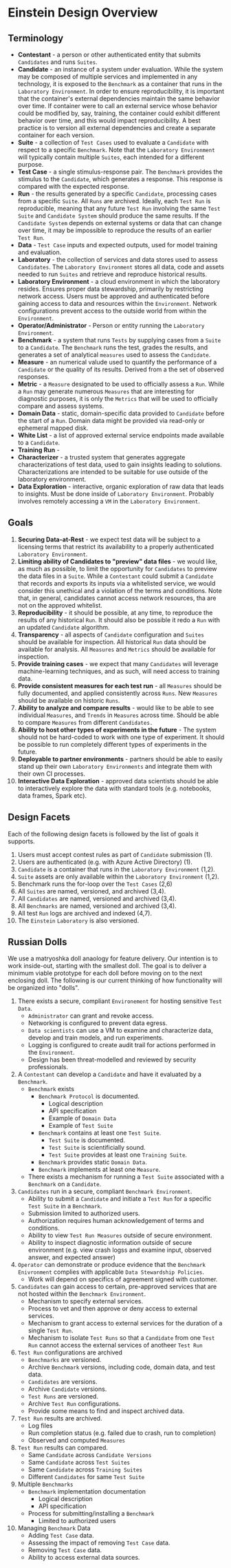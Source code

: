 # Einstein Design Overview

## Terminology
* **Contestant** - a person or other authenticated entity that submits `Candidates` and runs `Suites`.
* **Candidate** - an instance of a system under evaluation. While the system may be composed of multiple services and implemented in any technology, it is exposed to the `Benchmark` as a container that runs in the `Laboratory Environment`. In order to ensure reproducibility, it is important that the container's external dependencies maintain the same behavior over time. If container were to call an external service whose behavior could be modified by, say, training, the container could exhibit different behavior over time, and this would impact reproducibility. A best practice is to version all external dependencies and create a separate container for each version.
* **Suite** - a collection of `Test Cases` used to evaluate a `Candidate` with respect to a specific `Benchmark`. Note that the `Laboratory Environment` will typically contain multiple `Suites`, each intended for a different purpose.
* **Test Case** - a single stimulus-response pair. The `Benchmark` provides the stimulus to the `Candidate`, which generates a response. This response is compared with the expected response.
* **Run** - the results generated by a specific `Candidate`, processing cases from a specific `Suite`. All `Runs` are archived.
Ideally, each `Test Run` is reproducible, meaning that any future `Test Run` involving the same `Test Suite` and `Candidate System` should produce the same results. If the `Candidate System` depends on external systems or data that can change over time, it may be impossible to reproduce the results of an earlier `Test Run`.
* **Data** - `Test Case` inputs and expected outputs, used for model training and evaluation.
* **Laboratory** - the collection of services and data stores used to assess `Candidates`. The `Laboratory Environment` stores all data, code and assets needed to run `Suites` and retrieve and reproduce historical results.
* **Laboratory Environment** - a cloud environment in which the laboratory resides. Ensures proper data stewardship, primarily by restricting network access. Users must be approved and authenticated before gaining access to data and resources within the `Environment`. Network configurations prevent access to the outside world from within the `Environment`.
* **Operator/Administrator** - Person or entity running the `Laboratory Environment`.
* **Benchmark** - a system that runs `Tests` by supplying cases from a `Suite` to a `Candidate`. The `Benchmark` runs the test, grades the results, and generates a set of analytical `measures` used to assess the `Candidate`.
* **Measure** - an numerical valude used to quantify the performance of a `Candidate` or the quality of its results. Derived from a the set of observed responses.
* **Metric** - a `Measure` designated to be used to officially assess a `Run`. While a `Run` may generate numerous `Measures` that are interesting for diagnostic purposes, it is only the `Metrics` that will be used to officially compare and assess systems.
* **Domain Data** - static, domain-specific data provided to `Candidate` before the start of a `Run`. Domain data might be provided via read-only or ephemeral mapped disk. 
* **White List** - a list of approved external service endpoints made available to a `Candidate`.
* **Training Run** - 
* **Characterizer** - a trusted system that generates aggregate characterizations of test data, used to gain insights leading to solutions. Characterizations are intended to be suitable for use outside of the laboratory environment.
* **Data Exploration** - interactive, organic exploration of raw data that leads to insights. Must be done inside of `Laboratory Environment`. Probably involves remotely accessing a `VM` in the `Laboratory Environment`. 

## Goals
1. **Securing Data-at-Rest** - we expect test data will be subject to a licensing terms that restrict its availability to a properly authenticated `Laboratory Environment`.
2. **Limiting ability of Candidates to "preview" data files** - we would like, as much as possible, to limit the opportunity for `Candidates` to preview the data files in a `Suite`. While a `Contestant` could submit a `Candidate` that records and exports its inputs via a whitelisted service, we would consider this unethical and a violation of the terms and conditions. Note that, in general, candidates cannot access network resources, tha are not on the approved whitelist.
3. **Reproducibility** - it should be possible, at any time, to reproduce the results of any historical `Run`. It should also be possible it redo a `Run` with an updated `Candidate` algorithm. 
4. **Transparency** - all aspects of `Candidate` configuration and `Suites` should be available for inspection. All historical `Run` data should be available for analysis. All `Measures` and `Metrics` should be available for inspection.
5. **Provide training cases** - we expect that many `Candidates` will leverage machine-learning techniques, and as such, will need access to training data.
6. **Provide consistent measures for each test run** - all `Measures` should be fully documented, and applied consistently across `Runs`. New `Measures` should be available on historic `Runs`.
7. **Ability to analyze and compare results** - would like to be able to see individual `Measures`, and `Trends` in `Measures` across time. Should be able to compare `Measures` from different `Candidates.`
8. **Ability to host other types of experiments in the future** - The system should not be hard-coded to work with one type of experiment. It should be possible to run completely different types of experiments in the future.
9. **Deployable to partner environments** - partners should be able to easily stand up their own `Laboratory Environments` and integrate them with their own CI processes.
10. **Interactive Data Exploration** - approved data scientists should be able to interactively explore the data with standard tools (e.g. notebooks, data frames, Spark etc).

## Design Facets

Each of the following design facets is followed by the list of goals it supports.
1. Users must accept contest rules as part of `Candidate` submission (1).
1. Users are authenticated (e.g. with Azure Active Directory) (1).
1. `Candidate` is a container that runs in the `Laboratory Environment` (1,2).
1. `Suite` assets are only available within the `Laboratory Environment` (1,2).
1. Benchmark runs the for-loop over the `Test Cases` (2,6)
1. All `Suites` are named, versioned, and archived (3,4).
1. All `Candidates` are named, versioned and archived (3,4).
1. All `Benchmarks` are named, versioned and archived (3,4).
1. All test `Run` logs are archived and indexed (4,7).
1. The `Einstein` `Laboratory` is also versioned.

## Russian Dolls

We use a matryoshka doll anaology for feature delivery.
Our intention is to work inside-out, starting with the smallest doll. The goal is to deliver a minimum viable prototype for each doll before moving on to the next enclosing doll. The following is our current thinking of how functionality will be organized into "dolls".

1. There exists a secure, compliant `Environement` for hosting sensitive `Test Data`.
    * `Administrator` can grant and revoke access.
    * Networking is configured to prevent data egress.
    * `Data scientists` can use a VM to examine and characterize data, develop and train models, and run experiments.
    * Logging is configured to create audit trail for actions performed in the `Environment`.
    * Design has been threat-modelled and reviewed by security professionals.
1. A `Contestant` can develop a `Candidate` and have it evaluated by a `Benchmark`.
    * `Benchmark` exists
        * `Benchmark Protocol` is documented.
            * Logical description
            * API specification
            * Example of `Domain Data`
            * Example of `Test Suite`
        * `Benchmark` contains at least one `Test Suite`.
            * `Test Suite` is documented.
            * `Test Suite` is scientificially sound.
            * `Test Suite` provides at least one `Training Suite`.
        * `Benchmark` provides static `Domain Data`.
        * `Benchmark` implements at least one `Measure`.
    * There exists a mechanism for running a `Test Suite` associated with a `Benchmark` on a `Candidate`.
1. `Candidates` run in a secure, compliant `Benchmark Environment`.
    * Ability to submit a `Candidate` and initiate a `Test Run` for a specific `Test Suite` in a `Benchmark`.
    * Submission limited to authorized users.
    * Authorization requires human acknowledgement of terms and conditions.
    * Ability to view `Test Run Measures` outside of secure environment.
    * Ability to inspect diagnostic information outside of secure environment (e.g. view crash logss and examine input, observed answer, and expected answer)
1. `Operator` can demonstrate or produce evidence that the `Benchmark Enivronment` complies with applicable `Data Stewardship Policies`.
    * Work will depend on specifics of agreement signed with customer.
1. `Candidates` can gain access to certain, pre-approved services that are not hosted within the `Benchmark Environment`.
    * Mechanism to specify external services.
    * Process to vet and then approve or deny access to external services.
    * Mechanism to grant access to external services for the duration of a single `Test Run`.
    * Mechanism to isolate `Test Runs` so that a `Candidate` from one `Test Run` cannot access the external services of anotheer `Test Run`
1. `Test Run` configurations are archived
    * `Benchmarks` are versioned.
    * Archive `Benchmark` versions, including code, domain data, and test data.
    * `Candidates` are versions.
    * Archive `Candidate` versions.
    * `Test Runs` are versioned.
    * Archive `Test Run` configurations.
    * Provide some means to find and inspect archived data.
1. `Test Run` results are archived.
    * Log files
    * Run completion status (e.g. failed due to crash, run to completion)
    * Observed and computed `Measures`
1. `Test Run` results can compared.
    * Same `Candidate` across `Candidate Versions`
    * Same `Candidate` across `Test Suites`
    * Same `Candidate` across `Training Suites`
    * Different `Candidates` for same `Test Suite`
1. Multiple `Benchmarks`
    * `Benchmark` implementation documentation
        * Logical description
        * API specification
    * Process for submitting/installing a `Benchmark`
        * Limited to authorized users
1. Managing `Benchmark` Data
    * Adding `Test Case` data.
    * Assessing the impact of removing `Test Case` data.
    * Removing `Test Case` data.
    * Ability to access external data sources.
